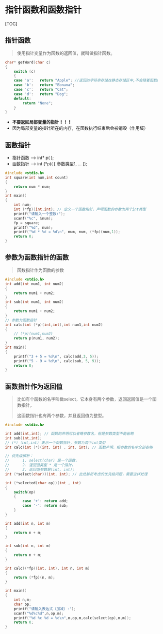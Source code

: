 # 指针函数和函数指针



[TOC]



## 指针函数

> 使用指针变量作为函数的返回值，就叫做指针函数。

```c
char* getWord(char c)
{
	switch (c)
	{
	case 'a':	return "Apple";	//返回的字符串存储在静态存储区中,不会随着函数结束而销毁;
	case 'b':	return "Bbnana";
	case 'c':	return "Cat";
	case 'd':	return "Dog";
	default:
		return "None";
	}
}
```

- **不要返回局部变量的指针！！！**
- 因为局部变量的指针所在的内存，在函数执行结束后会被销毁（作用域）



## 函数指针

- 指针函数	—>	int*  p( );
- 函数指针    —>    int  (*p)( [ 参数类型1, ... ]);

```c
#include <stdio.h>
int square(int num,int count)
{
	return num * num;
}
int main()
{
	int num;
	int (*fp)(int,int);	// 定义一个函数指针，声明函数的参数为两个int类型
	printf("请输入一个整数:");
	scanf("%c", &num);
	fp = square;
	printf("%d", num);
	printf("%d * %d = %d\n", num, num, (*fp)(num,1));
	return 0;
}
```



## 参数为函数指针的函数

> 函数指针作为函数的参数

```c
#include <stdio.h>
int add(int num1, int num2)
{
	return num1 + num2;
}
int sub(int num1, int num2)
{
	return num1 + num2;
}
// 参数为函数指针
int calc(int (*p)(int,int),int num1,int num2)
{
	// (*p)(num1,num2)
	return p(num1, num2);
}
int main()
{
	printf("3 + 5 = %d\n", calc(add,3, 5));
	printf("5 - 9 = %d\n", calc(sub, 5, 9));
	return 0;
}
```

## 

## 函数指针作为返回值

> 比如有个函数的名字叫做select，它本身有两个参数，返回返回值是一个函数指针，
>
> 这函数指针也有两个参数，并且返回值为整型。

```c
#include <stdio.h>

int add(int,int); // 函数的声明可以省略参数名，但是参数类型不能省略
int sub(int,int);
// (*)（int,int) 表示一个函数指针，参数为两个int类型
int calc(int (*)(int, int) , int, int);	// 函数声明，把参数的名字全部省略

// 优先级解析：
// 		1. select(char) 是一个函数， 
//		2. 返回值类型 * 是一个指针，
//		3. 返回值参数是(int, int);
int (*select(char))(int, int); // 此处解析考虑的优先级问题，需要这样处理

int (*selected(char op))(int , int)
{
	switch(op)
    {
        case '+': return add;
        case '-': return sub;
    }
}

int add(int n, int m)
{
    return n + m;
}

int sub(int n, int m)
{
    return n + m;
}

int calc((*fp)(int, int), int n, int m)
{
    return (*fp)(n, m);
}

int main()
{
    int n,m;
    char op;
    printf("请输入表达式（加减）:");
    scanf("%d%c%d",n,op,m);
    printf("%d %c %d = %d\n",n,op,m,calc(select(op),n,m));
    return 0;
}
```

